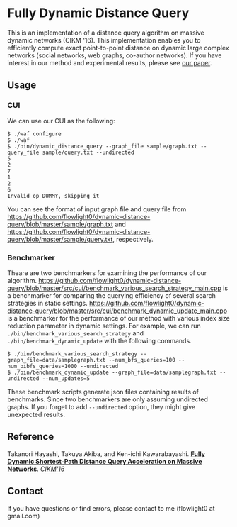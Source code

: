 Fully Dynamic Distance Query
==============================
This is an implementation of a distance query algorithm on massive dynamic networks (CIKM '16). This implementation enables you to efficiently compute exact point-to-point distance on dynamic large complex networks (social networks, web graphs, co-author networks). If you have interest in our method and experimental results, please see [our paper](http://dl.acm.org/citation.cfm?doid=2983323.2983731).

## Usage
### CUI
We can use our CUI as the following: 

    $ ./waf configure
    $ ./waf
    $ ./bin/dynamic_distance_query --graph_file sample/graph.txt --query_file sample/query.txt --undirected
    5
    2
    7
    1
    2
    6
    Invalid op DUMMY, skipping it
You can see the format of input graph file and query file from https://github.com/flowlight0/dynamic-distance-query/blob/master/sample/graph.txt and https://github.com/flowlight0/dynamic-distance-query/blob/master/sample/query.txt, respectively. 

### Benchmarker
Theare are two benchmarkers for examining the performance of our algorithm. https://github.com/flowlight0/dynamic-distance-query/blob/master/src/cui/benchmark_various_search_strategy_main.cpp is a benchmarker for comparing the querying efficiency of several search strategies in static settings. https://github.com/flowlight0/dynamic-distance-query/blob/master/src/cui/benchmark_dynamic_update_main.cpp is a benchmarker for the performance of our method with various index size reduction parameter in dynamic settings. 
For example, we can run `./bin/benchmark_various_search_strategy` and `./bin/benchmark_dynamic_update` with the following commands. 

    $ ./bin/benchmark_various_search_strategy --graph_file=data/samplegraph.txt --num_bfs_queries=100 --num_bibfs_queries=1000 --undirected
    $ ./bin/benchmark_dynamic_update --graph_file=data/samplegraph.txt --undirected --num_updates=5


These benchmark scripts generate json files containing results of benchmarks. Since two benchmarkers are only assuming undirected graphs. If you forget to add `--undirected` option, they might give unexpected results. 

## Reference 
Takanori Hayashi, Takuya Akiba, and Ken-ichi Kawarabayashi. [**Fully Dynamic Shortest-Path Distance Query Acceleration on Massive Networks**](http://dl.acm.org/citation.cfm?doid=2983323.2983731).  [*CIKM'16*](http://www.cikm2016.org/)

## Contact 
If you have questions or find errors, please contact to me (flowlight0 at gmail.com)
